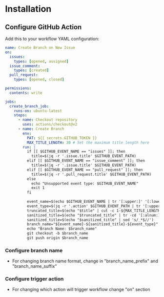 # Installation

## Configure GitHub Action

Add this to your workflow YAML configuration:

```yaml
name: Create Branch on New Issue
on:
  issues:
    types: [opened, assigned]
  issue_comment:
    types: [created]
  pull_request:
    types: [opened, closed]

permissions:
  contents: write

jobs:
  create_branch_job:
    runs-on: ubuntu-latest
    steps:
      - name: Checkout repository
        uses: actions/checkout@v2
      - name: Create Branch
        env:
          PAT: ${{ secrets.GITHUB_TOKEN }}
          MAX_TITLE_LENGTH: 30 # Set the maximum title length here
        run: |
          if [[ $GITHUB_EVENT_NAME == "issues" ]]; then
            title=$(jq -r '.issue.title' $GITHUB_EVENT_PATH)
          elif [[ $GITHUB_EVENT_NAME == "issue_comment" ]]; then
            title=$(jq -r '.issue.title' $GITHUB_EVENT_PATH)
          elif [[ $GITHUB_EVENT_NAME == "pull_request" ]]; then
            title=$(jq -r '.pull_request.title' $GITHUB_EVENT_PATH)
          else
            echo "Unsupported event type: $GITHUB_EVENT_NAME"
            exit 1
          fi
          
          event_name=$(echo $GITHUB_EVENT_NAME | tr '[:upper:]' '[:lower:]')
          event_type=$(jq -r '.action' $GITHUB_EVENT_PATH | tr '[:upper:]' '[:lower:]')
          truncated_title=$(echo "$title" | cut -c 1-${MAX_TITLE_LENGTH})
          sanitized_title=$(echo "$truncated_title" | tr -cd '[:alnum:]\n' | tr '[:space:]' '_')
          sanitized_title=$(echo "$sanitized_title" | sed 's/_*$//')
          branch_name="${event_name}-${sanitized_title}-${event_type}"
          echo "Branch Name: $branch_name"
          git checkout -b $branch_name
          git push origin $branch_name

```

### Configure branch name

- For changing branch name format, change in "branch_name_prefix" and "branch_name_suffix"

### Configure trigger action

- For changing which action will trigger workflow change "on" section
